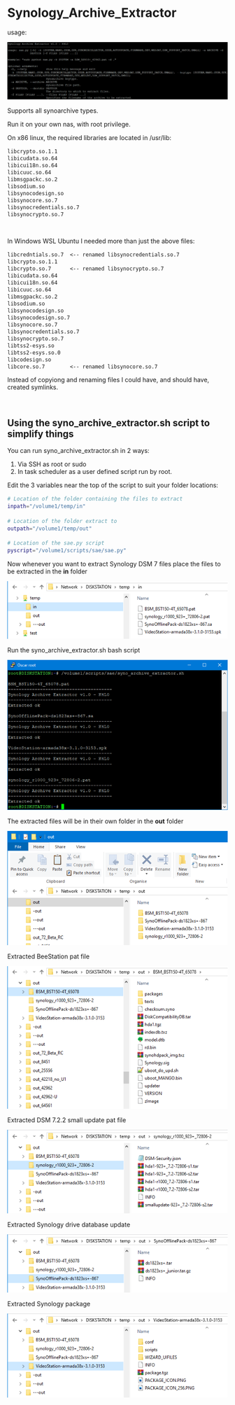 # Synology_Archive_Extractor

usage:
<p align="leftr"><img src="images/sae.png"></p>

Supports all synoarchive types.

Run it on your own nas, with root privilege.

On x86 linux, the required libraries are located in /usr/lib:

```
libcrypto.so.1.1
libicudata.so.64
libicui18n.so.64
libicuuc.so.64
libmsgpackc.so.2
libsodium.so
libsynocodesign.so
libsynocore.so.7
libsynocredentials.so.7
libsynocrypto.so.7
```

<br>

In Windows WSL Ubuntu I needed more than just the above files:

```
libcredntials.so.7  <-- renamed libsynocredentials.so.7
libcrypto.so.1.1
libcrypto.so.7      <-- renamed libsynocrypto.so.7
libicudata.so.64
libicui18n.so.64
libicuuc.so.64
libmsgpackc.so.2
libsodium.so
libsynocodesign.so
libsynocodesign.so.7
libsynocore.so.7
libsynocredentials.so.7
libsynocrypto.so.7
libtss2-esys.so
libtss2-esys.so.0
libcodesign.so
libcore.so.7        <-- renamed libsynocore.so.7
```

Instead of copyiong and renaming files I could have, and should have, created symlinks.

<br>

## Using the syno_archive_extractor.sh script to simplify things

You can run syno_archive_extractor.sh in 2 ways:
1. Via SSH as root or sudo
2. In task scheduler as a user defined script run by root.

Edit the 3 variables near the top of the script to suit your folder locations:

```bash
# Location of the folder containing the files to extract
inpath="/volume1/temp/in"

# Location of the folder extract to
outpath="/volume1/temp/out"

# Location of the sae.py script
pyscript="/volume1/scripts/sae/sae.py"
```

Now whenever you want to extract Synology DSM 7 files place the files to be extracted in the **in** folder
<p align="leftr"><img src="images/image1.png"></p>

Run the syno_archive_extractor.sh bash script
<p align="leftr"><img src="images/image2.png"></p>

The extracted files will be in their own folder in the **out** folder
<p align="leftr"><img src="images/image3.png"></p>

Extracted BeeStation pat file
<p align="leftr"><img src="images/image4.png"></p>

Extracted DSM 7.2.2 small update pat file
<p align="leftr"><img src="images/image5.png"></p>

Extracted Synology drive database update
<p align="leftr"><img src="images/image6.png"></p>

Extracted Synology package
<p align="leftr"><img src="images/image7.png"></p>

<br>
